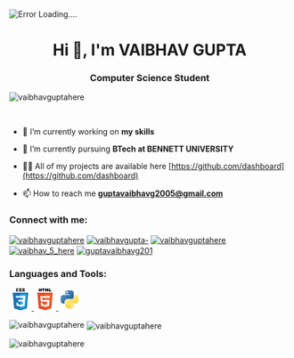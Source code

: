 <img align="center" display="in-block" alt="Error Loading...." width="100%" height="450" src="https://media.tenor.com/IHdlTRsmcS4AAAAM/404.gif">
<h1 align="center">Hi 👋, I'm VAIBHAV GUPTA</h1>
<h3 align="center">Computer Science Student</h3>

<p align="left"> <img src="https://komarev.com/ghpvc/?username=vaibhavguptahere&label=Profile%20views&color=0e75b6&style=flat" alt="vaibhavguptahere" /> </p>

<p align="left"> <a href="https://twitter.com/" target="blank"><img src="https://img.shields.io/twitter/follow/?logo=twitter&style=for-the-badge" alt="" /></a> </p>

- 🔭 I’m currently working on **my skills**

- 🌱 I’m currently pursuing **BTech at BENNETT UNIVERSITY**

- 👨‍💻 All of my projects are available here [https://github.com/dashboard](https://github.com/dashboard)

- 📫 How to reach me **guptavaibhavg2005@gmail.com**

<h3 align="left">Connect with me:</h3>
<p align="left">
<a href="https://codepen.io/vaibhavguptahere" target="blank"><img align="center" src="https://raw.githubusercontent.com/rahuldkjain/github-profile-readme-generator/master/src/images/icons/Social/codepen.svg" alt="vaibhavguptahere" height="30" width="40" /></a>
<a href="https://linkedin.com/in/vaibhavgupta-" target="blank"><img align="center" src="https://raw.githubusercontent.com/rahuldkjain/github-profile-readme-generator/master/src/images/icons/Social/linked-in-alt.svg" alt="vaibhavgupta-" height="30" width="40" /></a>
<a href="https://kaggle.com/vaibhavguptahere" target="blank"><img align="center" src="https://raw.githubusercontent.com/rahuldkjain/github-profile-readme-generator/master/src/images/icons/Social/kaggle.svg" alt="vaibhavguptahere" height="30" width="40" /></a>
<a href="https://www.codechef.com/users/vaibhav_5_here" target="blank"><img align="center" src="https://cdn.jsdelivr.net/npm/simple-icons@3.1.0/icons/codechef.svg" alt="vaibhav_5_here" height="30" width="40" /></a>
<a href="https://www.hackerrank.com/guptavaibhavg201" target="blank"><img align="center" src="https://raw.githubusercontent.com/rahuldkjain/github-profile-readme-generator/master/src/images/icons/Social/hackerrank.svg" alt="guptavaibhavg201" height="30" width="40" /></a>
</p>

<h3 align="left">Languages and Tools:</h3>
<p align="left"> <a href="https://www.w3schools.com/css/" target="_blank" rel="noreferrer"> <img src="https://raw.githubusercontent.com/devicons/devicon/master/icons/css3/css3-original-wordmark.svg" alt="css3" width="40" height="40"/> </a> <a href="https://www.w3.org/html/" target="_blank" rel="noreferrer"> <img src="https://raw.githubusercontent.com/devicons/devicon/master/icons/html5/html5-original-wordmark.svg" alt="html5" width="40" height="40"/> </a> <a href="https://www.python.org" target="_blank" rel="noreferrer"> <img src="https://raw.githubusercontent.com/devicons/devicon/master/icons/python/python-original.svg" alt="python" width="40" height="40"/> </a> </p>

<p><img align="left" src="https://github-readme-stats.vercel.app/api/top-langs?username=vaibhavguptahere&show_icons=true&locale=en&layout=compact" alt="vaibhavguptahere" /></p>

<p>&nbsp;<img align="center" src="https://github-readme-stats.vercel.app/api?username=vaibhavguptahere&show_icons=true&locale=en" alt="vaibhavguptahere" /></p>

<p><img align="center" src="https://github-readme-streak-stats.herokuapp.com/?user=vaibhavguptahere&" alt="vaibhavguptahere" /></p>
